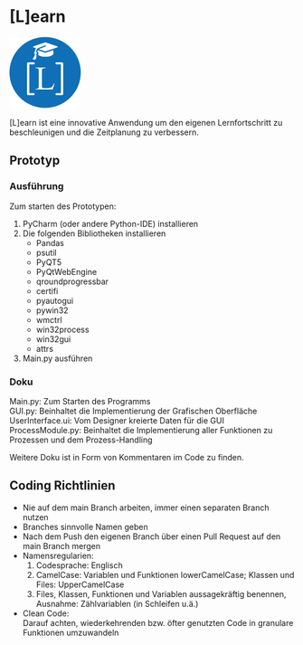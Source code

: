 # [L]earn

<p style="align:center;"><img src="images/Logo.png" style="width: 25%; height: 25%"></p>

[L]earn ist eine innovative Anwendung um den eigenen Lernfortschritt zu beschleunigen und die Zeitplanung zu verbessern.

## Prototyp
### Ausführung
Zum starten des Prototypen:
  1. PyCharm (oder andere Python-IDE) installieren
  2. Die folgenden Bibliotheken installieren
      - Pandas
      - psutil
      - PyQT5
      - PyQtWebEngine
      - qroundprogressbar
      - certifi
      - pyautogui
      - pywin32
      - wmctrl
      - win32process
      - win32gui
      - attrs
  3. Main.py ausführen

### Doku
Main.py: Zum Starten des Programms <br>
GUI.py: Beinhaltet die Implementierung der Grafischen Oberfläche <br>
UserInterface.ui: Vom Designer kreierte Daten für die GUI <br>
ProcessModule.py: Beinhaltet die Implementierung aller Funktionen zu Prozessen und dem Prozess-Handling

Weitere Doku ist in Form von Kommentaren im Code zu finden.

## Coding Richtlinien
- Nie auf dem main Branch arbeiten, immer einen separaten Branch nutzen
- Branches sinnvolle Namen geben
- Nach dem Push den eigenen Branch über einen Pull Request auf den main Branch mergen
- Namensregularien:
  1. Codesprache: Englisch
  2. CamelCase: Variablen und Funktionen lowerCamelCase; Klassen und Files: UpperCamelCase
  3. Files, Klassen, Funktionen und Variablen aussagekräftig benennen, Ausnahme: Zählvariablen (in Schleifen u.ä.)
- Clean Code: <br>
  Darauf achten, wiederkehrenden bzw. öfter genutzten Code in granulare Funktionen umzuwandeln
